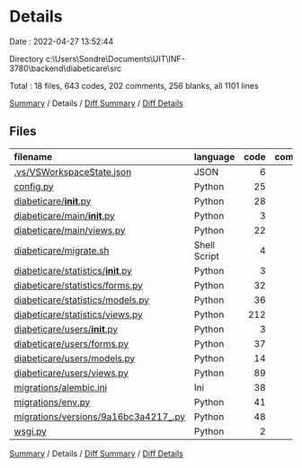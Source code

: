 # Details

Date : 2022-04-27 13:52:44

Directory c:\Users\Sondre\Documents\UIT\INF-3780\backend\diabeticare\src

Total : 18 files,  643 codes, 202 comments, 256 blanks, all 1101 lines

[Summary](results.md) / Details / [Diff Summary](diff.md) / [Diff Details](diff-details.md)

## Files
| filename | language | code | comment | blank | total |
| :--- | :--- | ---: | ---: | ---: | ---: |
| [.vs/VSWorkspaceState.json](/.vs/VSWorkspaceState.json) | JSON | 6 | 0 | 0 | 6 |
| [config.py](/config.py) | Python | 25 | 11 | 6 | 42 |
| [diabeticare/__init__.py](/diabeticare/__init__.py) | Python | 28 | 11 | 8 | 47 |
| [diabeticare/main/__init__.py](/diabeticare/main/__init__.py) | Python | 3 | 0 | 2 | 5 |
| [diabeticare/main/views.py](/diabeticare/main/views.py) | Python | 22 | 1 | 10 | 33 |
| [diabeticare/migrate.sh](/diabeticare/migrate.sh) | Shell Script | 4 | 0 | 0 | 4 |
| [diabeticare/statistics/__init__.py](/diabeticare/statistics/__init__.py) | Python | 3 | 0 | 2 | 5 |
| [diabeticare/statistics/forms.py](/diabeticare/statistics/forms.py) | Python | 32 | 0 | 14 | 46 |
| [diabeticare/statistics/models.py](/diabeticare/statistics/models.py) | Python | 36 | 0 | 20 | 56 |
| [diabeticare/statistics/views.py](/diabeticare/statistics/views.py) | Python | 212 | 108 | 90 | 410 |
| [diabeticare/users/__init__.py](/diabeticare/users/__init__.py) | Python | 3 | 0 | 2 | 5 |
| [diabeticare/users/forms.py](/diabeticare/users/forms.py) | Python | 37 | 0 | 17 | 54 |
| [diabeticare/users/models.py](/diabeticare/users/models.py) | Python | 14 | 0 | 4 | 18 |
| [diabeticare/users/views.py](/diabeticare/users/views.py) | Python | 89 | 27 | 41 | 157 |
| [migrations/alembic.ini](/migrations/alembic.ini) | Ini | 38 | 0 | 13 | 51 |
| [migrations/env.py](/migrations/env.py) | Python | 41 | 32 | 19 | 92 |
| [migrations/versions/9a16bc3a4217_.py](/migrations/versions/9a16bc3a4217_.py) | Python | 48 | 12 | 7 | 67 |
| [wsgi.py](/wsgi.py) | Python | 2 | 0 | 1 | 3 |

[Summary](results.md) / Details / [Diff Summary](diff.md) / [Diff Details](diff-details.md)